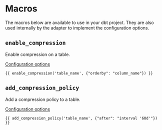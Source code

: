 # Macros

The macros below are available to use in your dbt project. They are also used internally by the adapter to implement the configuration options.

## `enable_compression`

Enable compression on a table.

[Configuration options](compression.md#compression-settings)

```sql+jinja
{{ enable_compression('table_name', {"orderby": "column_name"}) }}
```

## `add_compression_policy`

Add a compression policy to a table.

[Configuration options](compression.md#compression-policy-settings)

```sql+jinja
{{ add_compression_policy('table_name', {"after": "interval '60d'"}) }}
```
